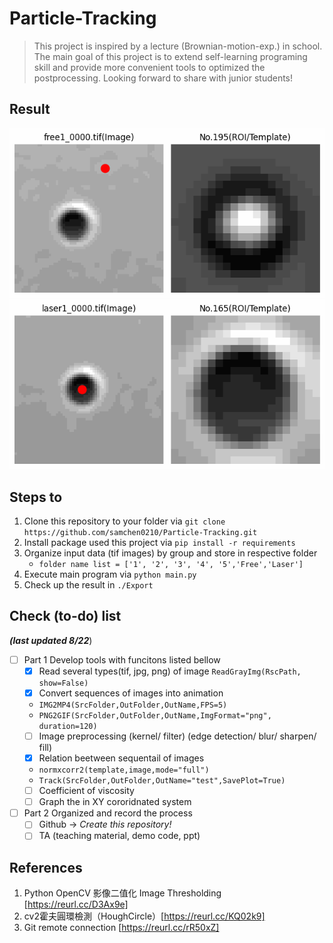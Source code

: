 # Particle-Tracking
> This project is inspired by a lecture (Brownian-motion-exp.) in school. The main goal of this project is to extend self-learning programing skill and provide more convenient tools to optimized the postprocessing. Looking forward to share with junior students! 

## Result
![free1_0100.png](./Export/TrackFile/Track_Free.gif)
![free1_0100.png](./Export/TrackFile/Track_Laser.gif)


## Steps to 
1. Clone this repository to your folder via `git clone https://github.com/samchen0210/Particle-Tracking.git`
2. Install package used this project via `pip install -r requirements`
3. Organize input data (tif images) by group and store in respective folder 
    - `folder name list = ['1', '2', '3', '4', '5','Free','Laser']`
4. Execute main program via `python main.py`
5. Check up the result in `./Export`

## Check (to-do) list  
***(last updated 8/22***)
- [ ] Part 1 Develop tools with funcitons listed bellow 
  - [x] Read several types(tif, jpg, png) of image `ReadGrayImg(RscPath, show=False)`
  - [x] Convert sequences of images into animation 
  - `IMG2MP4(SrcFolder,OutFolder,OutName,FPS=5)`
  - `PNG2GIF(SrcFolder,OutFolder,OutName,ImgFormat="png", duration=120)`
  - [ ] Image preprocessing (kernel/ filter) (edge detection/ blur/ sharpen/ fill)
  - [x] Relation beetween sequentail of images 
  - `normxcorr2(template,image,mode="full")`
  - `Track(SrcFolder,OutFolder,OutName="test",SavePlot=True)`
  - [ ] Coefficient of viscosity
  - [ ] Graph the in XY cororidnated system
  
- [ ] Part 2 Organized and record the process
  - [ ] Github -> *Create this repository!* 
  - [ ] TA (teaching material, demo code, ppt)

## References 
1. Python OpenCV 影像二值化 Image Thresholding [https://reurl.cc/D3Ax9e]
2. cv2霍夫圓環檢測（HoughCircle）[https://reurl.cc/KQ02k9]
3. Git remote connection [https://reurl.cc/rR50xZ]
